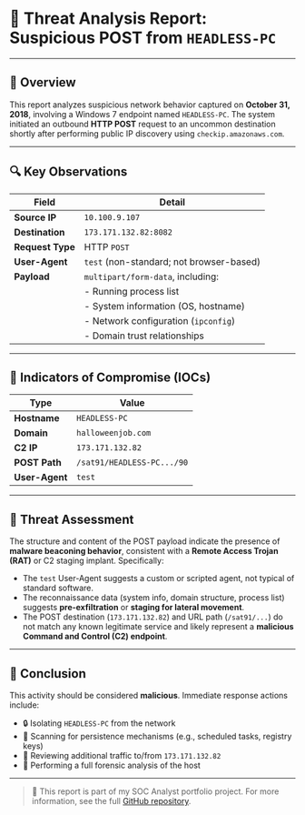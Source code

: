 # 🧪 Threat Analysis Report: Suspicious POST from `HEADLESS-PC`

---

## 📅 Overview

This report analyzes suspicious network behavior captured on **October 31, 2018**, involving a Windows 7 endpoint named `HEADLESS-PC`. The system initiated an outbound **HTTP POST** request to an uncommon destination shortly after performing public IP discovery using `checkip.amazonaws.com`.

---

## 🔍 Key Observations

| Field           | Detail                                 |
|-----------------|-----------------------------------------|
| **Source IP**   | `10.100.9.107`                         |
| **Destination** | `173.171.132.82:8082`                  |
| **Request Type**| HTTP `POST`                            |
| **User-Agent**  | `test` (non-standard; not browser-based) |
| **Payload**     | `multipart/form-data`, including:      |
|                 | - Running process list                 |
|                 | - System information (OS, hostname)    |
|                 | - Network configuration (`ipconfig`)   |
|                 | - Domain trust relationships           |

---

## 🚨 Indicators of Compromise (IOCs)

| Type        | Value                                 |
|-------------|----------------------------------------|
| **Hostname**| `HEADLESS-PC`                          |
| **Domain**  | `halloweenjob.com`                     |
| **C2 IP**   | `173.171.132.82`                       |
| **POST Path**| `/sat91/HEADLESS-PC.../90`           |
| **User-Agent**| `test`                              |

---

## 🧠 Threat Assessment

The structure and content of the POST payload indicate the presence of **malware beaconing behavior**, consistent with a **Remote Access Trojan (RAT)** or C2 staging implant. Specifically:

- The `test` User-Agent suggests a custom or scripted agent, not typical of standard software.
- The reconnaissance data (system info, domain structure, process list) suggests **pre-exfiltration** or **staging for lateral movement**.
- The POST destination (`173.171.132.82`) and URL path (`/sat91/...`) do not match any known legitimate service and likely represent a **malicious Command and Control (C2) endpoint**.

---

## 🧾 Conclusion

This activity should be considered **malicious**. Immediate response actions include:

- 🔒 Isolating `HEADLESS-PC` from the network  
- 🧹 Scanning for persistence mechanisms (e.g., scheduled tasks, registry keys)  
- 🔎 Reviewing additional traffic to/from `173.171.132.82`  
- 🧬 Performing a full forensic analysis of the host  

---

> 🧩 This report is part of my SOC Analyst portfolio project. For more information, see the full [GitHub repository](https://github.com/JordanPalmer22/SOC-Post-Threat-Analysis).
